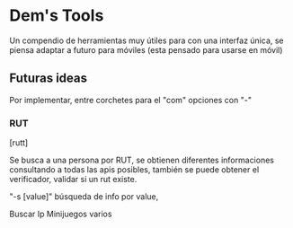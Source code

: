 # Dem's Tools
Un compendio de herramientas muy útiles para con una interfaz única, se piensa adaptar a futuro para móviles (esta pensado para usarse en móvil)

## Futuras ideas
Por implementar, entre corchetes para el "com" opciones con "-"

### RUT
[rutt]

Se busca a una persona por RUT, se obtienen diferentes informaciones consultando a todas las apis posibles, también se puede obtener el verificador, validar si un rut existe.

"-s [value]" búsqueda de info por value,


Buscar Ip
Minijuegos varios
